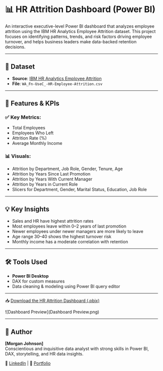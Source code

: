 # 📊 HR Attrition Dashboard (Power BI)

An interactive executive-level Power BI dashboard that analyzes employee attrition using the IBM HR Analytics Employee Attrition dataset. This project focuses on identifying patterns, trends, and risk factors driving employee turnover, and helps business leaders make data-backed retention decisions.

---

## 📁 Dataset
- **Source**: [IBM HR Analytics Employee Attrition](https://www.kaggle.com/datasets/pavansubhasht/ibm-hr-analytics-attrition-dataset)
- **File**: `WA_Fn-UseC_-HR-Employee-Attrition.csv`

---

## 📌 Features & KPIs

### ✅ Key Metrics:
- Total Employees
- Employees Who Left
- Attrition Rate (%)
- Average Monthly Income

### 📊 Visuals:
- Attrition by Department, Job Role, Gender, Tenure, Age
- Attrition by Years Since Last Promotion
- Attrition by Years With Current Manager
- Attrition by Years in Current Role
- Slicers for Department, Gender, Marital Status, Education, Job Role

---

## 💡 Key Insights

- Sales and HR have highest attrition rates
- Most employees leave within 0–2 years of last promotion
- Newer employees under newer managers are more likely to leave
- Age range 30–40 shows the highest turnover risk
- Monthly income has a moderate correlation with retention

---

## 🛠️ Tools Used
- **Power BI Desktop**
- DAX for custom measures
- Data cleaning & modeling using Power BI query editor
---
📥 [Download the HR Attrition Dashboard (.pbix)]()

![Dashboard Preview](Dashboard Preview.png)

---

## 👤 Author
**[Morgan Johnson]**  
Conscientious and inquisitive data analyst with strong skills in Power BI, DAX, storytelling, and HR data insights.

📎 [LinkedIn](https://www.linkedin.com/in/morgan-johnson-8218b2177/) | 📂 [Portfolio](https://https://data-analysis-by-morgan.super.site/)
